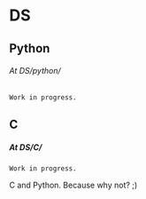 # DS

## Python 
###### At DS/python/

	Work in progress. 
## C
##### At DS/C/
	Work in progress.

C and Python. Because why not? ;)
